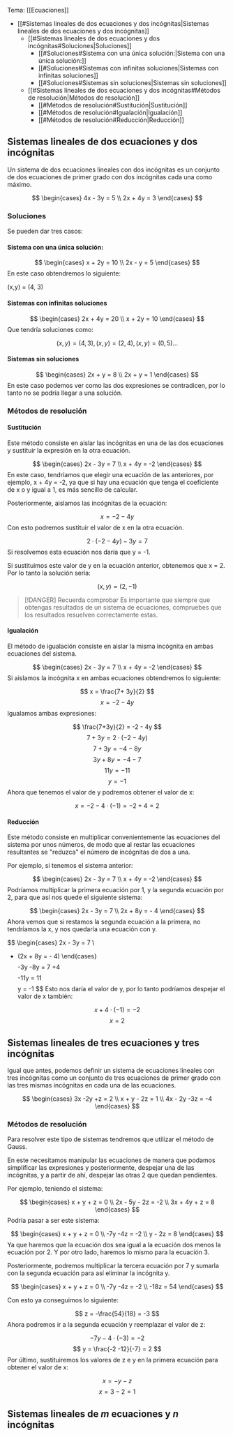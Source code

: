 Tema: [[Ecuaciones]]

- [[#Sistemas lineales de dos ecuaciones y dos incógnitas|Sistemas lineales de dos ecuaciones y dos incógnitas]]
	- [[#Sistemas lineales de dos ecuaciones y dos incógnitas#Soluciones|Soluciones]]
		- [[#Soluciones#Sistema con una única solución:|Sistema con una única solución:]]
		- [[#Soluciones#Sistemas con infinitas soluciones|Sistemas con infinitas soluciones]]
		- [[#Soluciones#Sistemas sin soluciones|Sistemas sin soluciones]]
	- [[#Sistemas lineales de dos ecuaciones y dos incógnitas#Métodos de resolución|Métodos de resolución]]
		- [[#Métodos de resolución#Sustitución|Sustitución]]
		- [[#Métodos de resolución#Igualación|Igualación]]
		- [[#Métodos de resolución#Reducción|Reducción]]


## Sistemas lineales de dos ecuaciones y dos incógnitas

Un sistema de dos ecuaciones lineales con dos incógnitas es un conjunto de dos ecuaciones de primer grado con dos incógnitas cada una como máximo.

$$
\begin{cases}
4x - 3y = 5 \\
2x + 4y = 3
\end{cases}
$$

### Soluciones

Se pueden dar tres casos:

#### Sistema con una única solución:

$$
\begin{cases}
x + 2y = 10 \\
2x - y = 5
\end{cases}
$$
En este caso obtendremos lo siguiente:

(x,y) = (4, 3)

#### Sistemas con infinitas soluciones

$$
\begin{cases}
2x + 4y = 20 \\
x + 2y = 10
\end{cases}
$$
Que tendría soluciones como:

$$
(x,y) = (4, 3), (x,y) = (2,4), (x,y) = (0, 5)\dots
$$

#### Sistemas sin soluciones

$$
\begin{cases}
2x + y = 8 \\
2x + y = 1
\end{cases}
$$
En este caso podemos ver como las dos expresiones se contradicen, por lo tanto no se podría llegar a una solución.


### Métodos de resolución

#### Sustitución

Este método consiste en aislar las incógnitas en una de las dos ecuaciones y sustituir la expresión en la otra ecuación.

$$
\begin{cases}
2x - 3y = 7 \\
x + 4y = -2
\end{cases}
$$
En este caso, tendríamos que elegir una ecuación de las anteriores, por ejemplo, x + 4y = -2, ya que si hay una ecuación que tenga el coeficiente de x o y igual a 1, es más sencillo de calcular.

Posteriormente, aislamos las incógnitas de la ecuación:

$$ x = -2 -4y $$
Con esto podremos sustituir el valor de x en la otra ecuación.

$$ 2 · (-2 -4y) - 3y = 7 $$
Si resolvemos esta ecuación nos daría que y = -1.

Si sustituimos este valor de y en la ecuación anterior, obtenemos que x = 2. Por lo tanto la solución sería:

$$ (x, y) = (2, -1) $$

> [!DANGER] Recuerda comprobar
> Es importante que siempre que obtengas resultados de un sistema de ecuaciones, compruebes que los resultados resuelven correctamente estas.


#### Igualación

El método de igualación consiste en aislar la misma incógnita en ambas ecuaciones del sistema.

$$
\begin{cases}
2x - 3y = 7 \\
x + 4y = -2
\end{cases}
$$
Si aislamos la incógnita x en ambas ecuaciones obtendremos lo siguiente:

$$
x = \frac{7+ 3y}{2}
$$
$$
x = -2 -4y
$$
Igualamos ambas expresiones:

$$
\frac{7+3y}{2} = -2 - 4y
$$
$$
7 + 3y = 2· (-2 -4y)
$$
$$ 7+3y = -4 -8y $$
$$ 3y + 8y = -4 -7 $$
$$ 11y = -11 $$
$$ y = -1 $$
Ahora que tenemos el valor de y podremos obtener el valor de x:

$$ x = - 2 -4 · (-1) = -2 +4 = 2 $$

#### Reducción

Este método consiste en multiplicar convenientemente las ecuaciones del sistema por unos números, de modo que al restar las ecuaciones resultantes se "reduzca" el número de incógnitas de dos a una.

Por ejemplo, si tenemos el sistema anterior:

$$
\begin{cases}
2x - 3y = 7 \\
x + 4y = -2
\end{cases}
$$
Podríamos multiplicar la primera ecuación por 1, y la segunda ecuación por 2, para que así nos quede el siguiente sistema:


$$
\begin{cases}
2x - 3y = 7 \\
2x + 8y = - 4
\end{cases}
$$
Ahora vemos que si restamos la segunda ecuación a la primera, no tendríamos la x, y nos quedaría una ecuación con y.

$$
\begin{cases}
2x - 3y = 7 \\
- (2x + 8y = - 4)
\end{cases}
$$
$$
-3y -8y = 7 +4
$$
$$ -11y = 11 $$
$$ y = -1 $$
Esto nos daría el valor de y, por lo tanto podríamos despejar el valor de x también:

$$
x + 4 · (-1) = -2
$$
$$ x = 2 $$

## Sistemas lineales de tres ecuaciones y tres incógnitas

Igual que antes, podemos definir un sistema de ecuaciones lineales con tres incógnitas como un conjunto de tres ecuaciones de primer grado con las tres mismas incógnitas en cada una de las ecuaciones.

$$
\begin{cases}
3x -2y +z = 2 \\
x + y - 2z = 1 \\
4x - 2y -3z = -4
\end{cases}
$$
### Métodos de resolución

Para resolver este tipo de sistemas tendremos que utilizar el método de Gauss.

En este necesitamos manipular las ecuaciones de manera que podamos simplificar las expresiones y posteriormente, despejar una de las incógnitas, y a partir de ahí, despejar las otras 2 que quedan pendientes.

Por ejemplo, teniendo el sistema:

$$
\begin{cases}
 x + y + z = 0 \\
2x - 5y - 2z = -2 \\
3x + 4y + z = 8
\end{cases}
$$
Podría pasar a ser este sistema:

$$
\begin{cases}
x + y + z = 0 \\
-7y -4z = -2 \\
y - 2z = 8
\end{cases}
$$
Ya que haremos que la ecuación dos sea igual a la ecuación dos menos la ecuación por 2. Y por otro lado, haremos lo mismo para la ecuación 3.

Posteriormente, podremos multiplicar la tercera ecuación por 7 y sumarla con la segunda ecuación para así eliminar la incógnita y.

$$
\begin{cases}
 x + y + z = 0 \\
-7y -4z = -2 \\
-18z = 54
\end{cases}
$$

Con esto ya conseguimos lo siguiente:

$$ z = -\frac{54}{18} = -3 $$
Ahora podremos ir a la segunda ecuación y reemplazar el valor de z:

$$
-7y - 4 · (-3) = -2
$$
$$ y = \frac{-2 -12}{-7} = 2 $$
Por último, sustituiremos los valores de z e y en la primera ecuación para obtener el valor de x:

$$
x = -y - z 
$$
$$
x = 3 - 2 = 1
$$

## Sistemas lineales de *m* ecuaciones y *n* incógnitas

